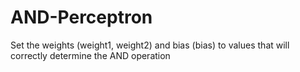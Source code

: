 # AND-Perceptron
Set the weights (weight1, weight2) and bias (bias) to values that will correctly determine the AND operation
